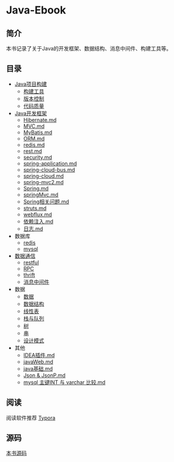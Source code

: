 # Java-Ebook
## 简介
本书记录了关于Java的开发框架、数据结构、消息中间件、构建工具等。
## 目录

- [Java项目构建](/ch-1/README.md)
  - [构建工具](/ch-1/构建工具.md)
  - [版本控制](/ch-1/版本控制.md)
  - [代码质量](/ch-1/代码质量.md)
- [Java开发框架](/ch-2/README.md)
    - [Hibernate.md](/ch-2/Hibernate.md)
    - [MVC.md](/ch-2/MVC.md)
    - [MyBatis.md](/ch-2/MyBatis.md)
    - [ORM.md](/ch-2/ORM.md)
    - [redis.md](/ch-2/redis.md)
    - [rest.md](/ch-2/rest.md)
    - [security.md](/ch-2/security.md)
    - [spring-application.md](/ch-2/spring-application.md)
    - [spring-cloud-bus.md](/ch-2/spring-cloud-bus.md)
    - [spring-cloud.md](/ch-2/spring-cloud.md)
    - [spring-mvc2.md](/ch-2/spring-mvc2.md)
    - [Spring.md](/ch-2/Spring.md)
    - [springMvc.md](/ch-2/springMvc.md)
    - [Spring相关问题.md](/ch-2/Spring相关问题.md)
    - [struts.md](/ch-2/struts.md)
    - [webflux.md](/ch-2/webflux.md)
    - [依赖注入.md](/ch-2/依赖注入.md)
    - [日志.md](/ch-2/日志.md)
- 数据库
  - [redis](/ch-5/redis.md)
  - [mysql](/ch-5/mysql.md)
- [数据通信](/ch-3/README.md)
  - [restful](/ch-3/restfull.md)
  - [RPC](/ch-3/RPC.md)
  - [thrift](/ch-3/thrift.md)
  - [消息中间件](/ch-3/消息中间件.md)
- 数据
  - [数据](/ch-4/数据.md)
  - [数据结构](/ch-4/数据结构.md)
  - [线性表](/ch-4/线性表.md)
  - [栈与队列](/ch-4/栈与队列.md)
  - [树](/ch-4/树.md)
  - [串](/ch-4/串.md)
  - [设计模式](/ch-4/设计模式.md)
- 其他
  - [IDEA插件.md](/ch-6/IDEA插件.md)
  - [javaWeb.md](/ch-6/javaWeb.md)
  - [java基础.md](/ch-6/java基础.md)
  - [Json & JsonP.md](/ch-6/Json&JsonP.md)
  - [mysql 主键INT 与 varchar 比较.md](/ch-6/mysql主键INT与varchar比较.md)

## 阅读
阅读软件推荐 [Typora](https://www.typora.io/)
## 源码
[本书源码](https://github.com/wt1187982580/javaBook-src)


